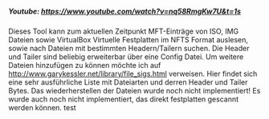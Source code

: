 ##### Youtube: https://www.youtube.com/watch?v=nq58RmgKw7U&t=1s

Dieses Tool kann zum aktuellen Zeitpunkt MFT-Einträge von ISO, IMG Dateien sowie VirtualBox Virtuelle Festplatten im NFTS Format auslesen, sowie nach Dateien mit bestimmten Headern/Tailern suchen.
Die Header und Tailer sind beliebig erweiterbar über eine Config Datei. Um weitere Dateien hinzufügen zu können möchte ich auf http://www.garykessler.net/library/file_sigs.html verweisen. Hier findet sich eine sehr ausführliche Liste mit Dateiarten und derren Header und Tailer Bytes.
Das wiederherstellen der Dateien wurde noch nicht implementiert!
Es wurde auch noch nicht implementiert, das direkt festplatten gescannt werden können.
test
